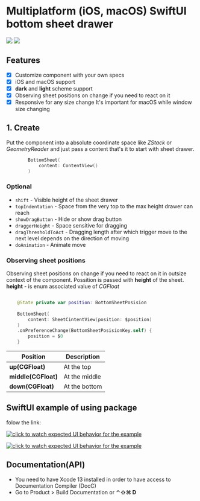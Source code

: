 # Multiplatform (iOS, macOS) SwiftUI bottom sheet drawer

[![](https://img.shields.io/endpoint?url=https%3A%2F%2Fswiftpackageindex.com%2Fapi%2Fpackages%2FThe-Igor%2Fswiftui-bottom-sheet-drawer%2Fbadge%3Ftype%3Dswift-versions)](https://swiftpackageindex.com/The-Igor/swiftui-bottom-sheet-drawer)
[![](https://img.shields.io/endpoint?url=https%3A%2F%2Fswiftpackageindex.com%2Fapi%2Fpackages%2FThe-Igor%2Fswiftui-bottom-sheet-drawer%2Fbadge%3Ftype%3Dplatforms)](https://swiftpackageindex.com/The-Igor/swiftui-bottom-sheet-drawer)

 ## Features
- [x] Customize component with your own specs
- [x] iOS and macOS support
- [x] **dark** and **light** scheme support
- [x] Observing sheet positions on change if you need to react on it
- [x] Responsive for any size change It's important for macOS while window size changing

## 1. Create

Put the component into a absolute coordinate space like *ZStack* or *GeometryReader* and just pass a content that's it to start with sheet drawer.

```swift
        BottomSheet(
            content: ContentView()
        )
```

### Optional

* `shift` - Visible height of the sheet drawer
* `topIndentation` - Space from the very top to the max height drawer can reach
* `showDragButton` - Hide or show drag button
* `draggerHeight` - Space sensitive for dragging
* `dragThresholdToAct` - Dragging length after which trigger move to the next level depends on the direction of moving
* `doAnimation` - Animate move


### Observing sheet positions
Observing sheet positions on change if you need to react on it in outsize context of the component.
Possition is passed with **height** of the sheet. 
**height** - is enum associated value of *CGFloat*

```swift

    @State private var position: BottomSheetPosision
    
    BottomSheet(
        content: SheetCintentView(position: $position)
    )
    .onPreferenceChange(BottomSheetPosisionKey.self) {
        position = $0
    }
```

| Position | Description |
| --- | --- |
|**up(CGFloat)**| At the top |
|**middle(CGFloat)**| At the middle |
|**down(CGFloat)**| At the bottom |

## SwiftUI example of using package

folow the link: 

[![click to watch expected UI behavior for the example](https://github.com/The-Igor/swiftui-bottom-sheet-drawer/blob/main/Sources/img/wallet_02.gif)](https://youtu.be/jLu7gbzGXTo)

[![click to watch expected UI behavior for the example](https://github.com/The-Igor/swiftui-bottom-sheet-drawer/blob/main/Sources/img/wallet_01.png)](https://youtu.be/jLu7gbzGXTo)



## Documentation(API)
- You need to have Xcode 13 installed in order to have access to Documentation Compiler (DocC)
- Go to Product > Build Documentation or **⌃⇧⌘ D**

